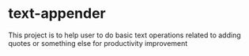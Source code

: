 # text-appender
This project is to help user to do basic text operations related to adding quotes or something else for productivity improvement
